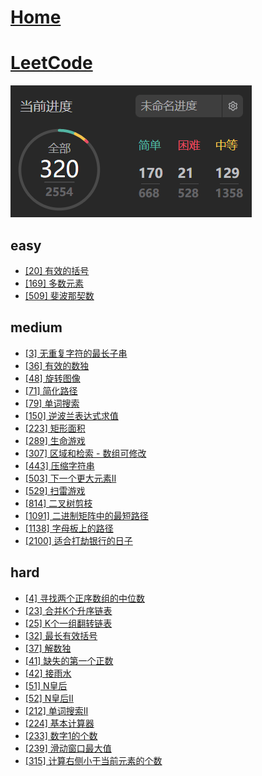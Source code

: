 # [Home](../README.md)
# [LeetCode](https://leetcode-cn.com/)
![个人进度](../images/leetcode_me.png)

## easy
- [ [20] 有效的括号 ](./leetcode/easy/20.md)
- [ [169] 多数元素 ](./leetcode/easy/169.md)
- [ [509] 斐波那契数 ](./leetcode/easy/509.md)

## medium
- [ [3] 无重复字符的最长子串 ](./leetcode/medium/3.md)
- [ [36] 有效的数独 ](./leetcode/medium/36.md)
- [ [48] 旋转图像 ](./leetcode/medium/48.md)
- [ [71] 简化路径 ](./leetcode/medium/71.md)
- [ [79] 单词搜索 ](./leetcode/medium/79.md)
- [ [150] 逆波兰表达式求值 ](./leetcode/medium/150.md)
- [ [223] 矩形面积 ](./leetcode/medium/223.md)
- [ [289] 生命游戏 ](./leetcode/medium/289.md)
- [ [307] 区域和检索 - 数组可修改 ](./leetcode/medium/307.md)
- [ [443] 压缩字符串 ](./leetcode/medium/443.md)
- [ [503] 下一个更大元素Ⅱ ](./leetcode/medium/503.md)
- [ [529] 扫雷游戏 ](./leetcode/medium/529.md)
- [ [814] 二叉树剪枝 ](./leetcode/medium/814.md)
- [ [1091] 二进制矩阵中的最短路径 ](./leetcode/medium/1091.md)
- [ [1138] 字母板上的路径 ](./leetcode/medium/1138.md)
- [ [2100] 适合打劫银行的日子 ](./leetcode/medium/2100.md)

## hard
- [ [4] 寻找两个正序数组的中位数 ](./leetcode/hard/4.md)
- [ [23] 合并K个升序链表 ](./leetcode/hard/23.md)
- [ [25] K个一组翻转链表 ](./leetcode/hard/25.md)
- [ [32] 最长有效括号 ](./leetcode/hard/32.md)
- [ [37] 解数独 ](./leetcode/hard/37.md)
- [ [41] 缺失的第一个正数 ](./leetcode/hard/41.md)
- [ [42] 接雨水 ](./leetcode/hard/42.md)
- [ [51] N皇后 ](./leetcode/hard/51.md)
- [ [52] N皇后II ](./leetcode/hard/52.md)
- [ [212] 单词搜索II ](./leetcode/hard/212.md)
- [ [224] 基本计算器 ](./leetcode/hard/224.md)
- [ [233] 数字1的个数 ](./leetcode/hard/233.md)
- [ [239] 滑动窗口最大值 ](./leetcode/hard/239.md)
- [ [315] 计算右侧小于当前元素的个数 ](./leetcode/hard/315.md)


























































